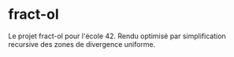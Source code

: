 # fract-ol
Le projet fract-ol pour l'école 42. Rendu optimisé par simplification recursive des zones de divergence uniforme.
